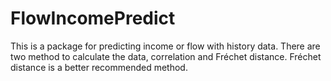 # FlowIncomePredict
This is a package for predicting income or flow with history data. There are two method to calculate the data, correlation
and Fréchet distance. Fréchet distance is a better recommended method.
